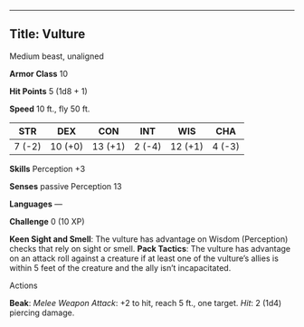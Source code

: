 -------------------------
Title: Vulture
-------------------------


Medium beast, unaligned

**Armor Class** 10

**Hit Points** 5 (1d8 + 1)

**Speed** 10 ft., fly 50 ft.

| STR    | DEX     | CON     | INT     | WIS     | CHA
|---------| -------- |--------- |--------- |---------| --------
| 7 (-2)   | 10 (+0)   | 13 (+1)   | 2 (-4)   | 12 (+1)   | 4 (-3)

**Skills** Perception +3

**Senses** passive Perception 13

**Languages** —

**Challenge** 0 (10 XP)


**Keen Sight and Smell**: The vulture has advantage on
Wisdom (Perception) checks that rely on sight or smell.
**Pack Tactics**: The vulture has advantage on an attack roll
against a creature if at least one of the vulture’s allies is within
5 feet of the creature and the ally isn’t incapacitated.


Actions

**Beak**: *Melee Weapon Attack*: +2 to hit, reach 5 ft., one target.
*Hit*: 2 (1d4) piercing damage.

